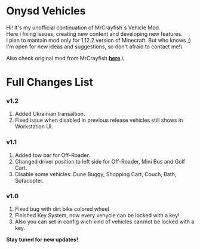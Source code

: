 # Onysd Vehicles

Hi! It's my unofficial continuation of MrCrayfish`s Vehicle Mod.\
Here i fixing issues, creating new content and developing new features.\
I plan to mantain mod only for 1.12.2 version of Minecraft. But who knows ;)\
I'm open for new ideas and suggestions, so don't afraid to contact me!\

Also check original mod from MrCrayfish **[here](https://github.com/MrCrayfish/MrCrayfishVehicleMod)**.\

# Full Changes List
### v1.2
1. Added Ukrainian transaltion.
2. Fixed issue when disabled in previous release vehicles still shows in Workstation UI.
### v1.1
1. Added tow bar for Off-Roader.
2. Changed driver position to left side for Off-Roader, Mini Bus and Golf Cart.
3. Disable some vehicles: Dune Buggy, Shopping Cart, Couch, Bath, Sofacopter.
### v1.0
1. Fixed bug with dirt bike colored wheel 
2. Finished Key System, now every vehycle can be locked with a key! 
3. Also you can set in config wich kind of vehicles can/not be locked with a key. 

**Stay tuned for new updates!**